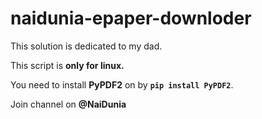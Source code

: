 # naidunia-epaper-downloder
This solution is dedicated to my dad.

This script is **only for linux.**

You need to install **PyPDF2** on by **`pip install PyPDF2`**.

Join channel on **@NaiDunia**
